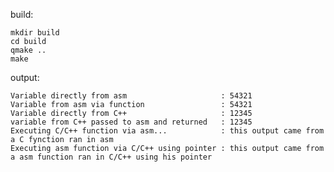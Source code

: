 build:

    mkdir build
    cd build
    qmake ..
    make

output:

    Variable directly from asm                     : 54321
    Variable from asm via function                 : 54321
    Variable directly from C++                     : 12345
    variable from C++ passed to asm and returned   : 12345
    Executing C/C++ function via asm...            : this output came from a C fynction ran in asm
    Executing asm function via C/C++ using pointer : this output came from a asm function ran in C/C++ using his pointer
